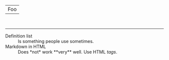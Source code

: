 <table class="anyClass">
    <tr>
        <td>Foo</td>
    </tr>
</table>

<br>

<hr>

<!--  html Comment -->

<dl>
  <dt>Definition list</dt>
  <dd>Is something people use sometimes.</dd>

<dt>Markdown in HTML</dt>
  <dd>Does *not* work **very** well. Use HTML <em>tags</em>.</dd>
</dl>

